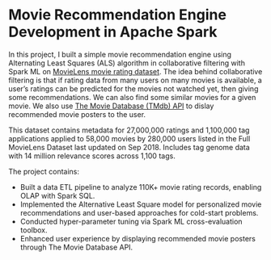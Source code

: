 # Movie Recommendation Engine Development in Apache Spark
In this project, I built a simple movie recommendation engine using Alternating Least Squares (ALS) algorithm in collaborative filtering with Spark ML on [MovieLens movie rating dataset](https://grouplens.org/datasets/movielens/latest/). The idea behind collaborative filtering is that if rating data from many users on many movies is available, a user’s ratings can be predicted for the movies not watched yet, then giving some recommendations. We can also find some similar movies for a given movie. We also use [The Movie Database (TMdb) API](https://www.themoviedb.org/documentation/api) to dislay recommended movie posters to the user.

This dataset contains metadata for 27,000,000 ratings and 1,100,000 tag applications applied to 58,000 movies by 280,000 users listed in the Full MovieLens Dataset last updated on Sep 2018. Includes tag genome data with 14 million relevance scores across 1,100 tags.

The project contains:
* Built a data ETL pipeline to analyze 110K+ movie rating records, enabling OLAP with Spark SQL.
* Implemented the Alternative Least Square model for personalized movie recommendations and user-based approaches for cold-start problems.
* Conducted hyper-parameter tuning via Spark ML cross-evaluation toolbox.
* Enhanced user experience by displaying recommended movie posters through The Movie Database API.
